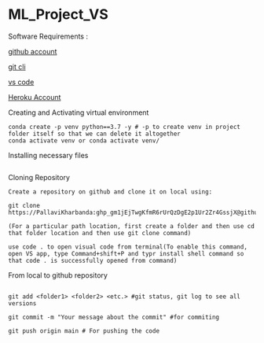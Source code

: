 # ML_Project_VS


Software Requirements :

[github account](https://github.com/) 

[git cli](https://git-scm.com/downloads)

[vs code](https://code.visualstudio.com/)

[Heroku Account](heroku.com) 



Creating  and  Activating virtual environment
```
conda create -p venv python==3.7 -y # -p to create venv in project folder itself so that we can delete it altogether
conda activate venv or conda activate venv/
```
Installing necessary files

```pip install -r requirements.txt
```

Cloning Repository
```
Create a repository on github and clone it on local using:

git clone https://PallaviKharbanda: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@github.com/PallaviKharbanda/ML_Project_VS.git

(For a particular path location, first create a folder and then use cd that folder location and then use git clone command)

use code . to open visual code from terminal(To enable this command, open VS app, type Command+shift+P and typr install shell command so that code . is successfully opened from command)

```
From local to github repository
```

git add <folder1> <folder2> <etc.> #git status, git log to see all versions
  
git commit -m "Your message about the commit" #for commiting

git push origin main # For pushing the code
```


